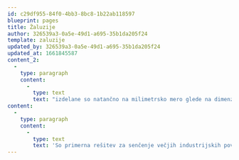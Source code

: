 ```yaml
---
id: c29df955-84f0-4bb3-8bc8-1b22ab118597
blueprint: pages
title: Žaluzije
author: 326539a3-0a5e-49d1-a695-35b1da205f24
template: zaluzije
updated_by: 326539a3-0a5e-49d1-a695-35b1da205f24
updated_at: 1661845587
content_2:
  -
    type: paragraph
    content:
      -
        type: text
        text: "izdelane so natančno na milimetrsko mero glede na dimenzijo dane odprtine. Sestavljene so iz visoko profiliranega aluminijastega traku, železne palice za fino regulacijo svetlobe, jeklenega zgornjega in spodnjega profila, vrhunskih komponent zaradi česar je ta model senčila 1. razreda.\_"
content:
  -
    type: paragraph
    content:
      -
        type: text
        text: 'So primerna rešitev za senčenje večjih industrijskih površin, pa tudi manjših zasebnih objektov, pri katerih je zaželeno popolno uravnavanje svetlobe v prostoru. Pogleda iz prostora ne zastirajo preveč, zaradi izpostavljenosti okolju pa so zelo trpežne in odporne. Zgornja pokrivna maska je pri klasičnih zunanjih žaluzijah lahko vidna. Pri novogradnji lahko zgornjo masko prekrijemo s končnim ometom, fasado.'
---
```

